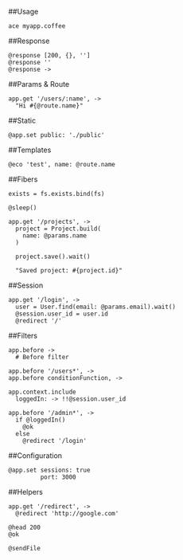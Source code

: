 ##Usage

    ace myapp.coffee

##Response

    @response [200, {}, '']
    @response ''
    @response ->

##Params & Route

    app.get '/users/:name', ->
      "Hi #{@route.name}"

##Static

    @app.set public: './public'

##Templates

    @eco 'test', name: @route.name

##Fibers

    exists = fs.exists.bind(fs)

    @sleep()

    app.get '/projects', ->
      project = Project.build(
        name: @params.name
      )

      project.save().wait()

      "Saved project: #{project.id}"

##Session

    app.get '/login', ->
      user = User.find(email: @params.email).wait()
      @session.user_id = user.id
      @redirect '/'

##Filters

    app.before ->
      # Before filter

    app.before '/users*', ->
    app.before conditionFunction, ->

    app.context.include
      loggedIn: -> !!@session.user_id

    app.before '/admin*', ->
      if @loggedIn()
        @ok
      else
        @redirect '/login'

##Configuration

    @app.set sessions: true
             port: 3000

##Helpers

    app.get '/redirect', ->
      @redirect 'http://google.com'

    @head 200
    @ok

    @sendFile